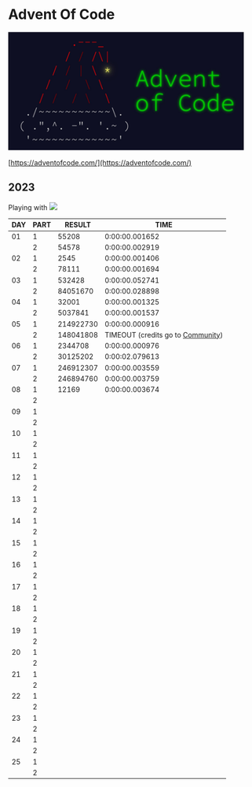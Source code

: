 # Advent Of Code

<img src="img.jpg" height=240px>

[https://adventofcode.com/](https://adventofcode.com/)


## 2023
Playing with ![](https://img.shields.io/badge/Python-3776AB?style=for-the-badge&logo=python&logoColor=black) 
<!-- and ![](https://img.shields.io/badge/JavaScript-F7DF1E?style=for-the-badge&logo=javascript&logoColor=black) -->

|DAY | PART | RESULT      | TIME |
|----|------|-------------|------|
|01  |   1  |  55208      |  0:00:00.001652 |
|    |   2  |  54578      |  0:00:00.002919 |
|02  |   1  |  2545       |  0:00:00.001406 |
|    |   2  |  78111      |  0:00:00.001694 |
|03  |   1  |  532428     |  0:00:00.052741 |
|    |   2  |  84051670   |  0:00:00.028898 |
|04  |   1  |  32001      |  0:00:00.001325 |
|    |   2  |  5037841    |  0:00:00.001537 |
|05  |   1  |  214922730  |  0:00:00.000916 |
|    |   2  |  148041808  |  TIMEOUT (credits go to [Community](https://www.reddit.com/r/adventofcode/comments/18b4b0r/2023_day_5_solutions/)) | 
|06  |   1  |  2344708    |  0:00:00.000976 |
|    |   2  |  30125202   |  0:00:02.079613 |
|07  |   1  |  246912307  |  0:00:00.003559 |
|    |   2  |  246894760  |  0:00:00.003759 |
|08  |   1  |  12169      |  0:00:00.003674 |
|    |   2  |     |   |
|09  |   1  |     |   |
|    |   2  |     |   |
|10  |   1  |     |   |
|    |   2  |     |   |
|11  |   1  |     |   |
|    |   2  |     |   |
|12  |   1  |     |   |
|    |   2  |     |   |
|13  |   1  |     |   |
|    |   2  |     |   |
|14  |   1  |     |   |
|    |   2  |     |   |
|15  |   1  |     |   |
|    |   2  |     |   |
|16  |   1  |     |   |
|    |   2  |     |   |
|17  |   1  |     |   |
|    |   2  |     |   |
|18  |   1  |     |   |
|    |   2  |     |   |
|19  |   1  |     |   |
|    |   2  |     |   |
|20  |   1  |     |   |
|    |   2  |     |   |
|21  |   1  |     |   |
|    |   2  |     |   |
|22  |   1  |     |   |
|    |   2  |     |   |
|23  |   1  |     |   |
|    |   2  |     |   |
|24  |   1  |     |   |
|    |   2  |     |   |
|25  |   1  |     |   |
|    |   2  |     |   |

